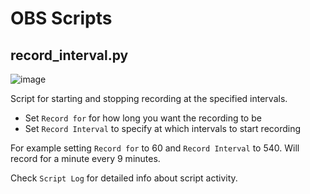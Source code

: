 # OBS Scripts

## record_interval.py

![image](https://github.com/antontkv/obs-scripts/assets/17809291/e1d90cf2-533b-4d2d-a8f4-b0be78a27a64)

Script for starting and stopping recording at the specified intervals.

- Set `Record for` for how long you want the recording to be
- Set `Record Interval` to specify at which intervals to start recording

For example setting `Record for` to 60 and `Record Interval` to 540. Will record for a minute every 9 minutes.

Check `Script Log` for detailed info about script activity.
